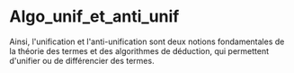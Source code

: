 # Algo_unif_et_anti_unif
Ainsi, l'unification et l'anti-unification sont deux notions fondamentales de la théorie des termes et des algorithmes de déduction, qui permettent d'unifier ou de différencier des termes.
